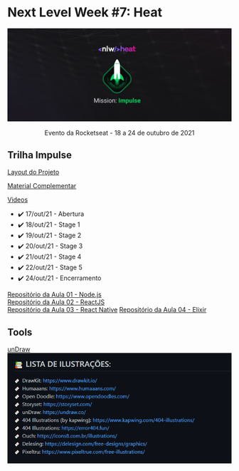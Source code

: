# Next Level Week #7: Heat

![nlw-heat-impulse-logo](./archive/nlw-heat-impulse.jpg)

<p align="center">Evento da Rocketseat - 18 a 24 de outubro de 2021</p>

## Trilha Impulse

[Layout do Projeto](https://www.figma.com/community/file/1031699316177416916)

[Material Complementar](https://efficient-sloth-d85.notion.site/Impulse-240cb588fb8d4089917c7a6cef0008b3)

[Videos](https://nextlevelweek.com/episodios/impulse/aula-1/edicao/7)

- ✔️ 17/out/21 - Abertura
- ✔️ 18/out/21 - Stage 1
- ✔️ 19/out/21 - Stage 2
- ✔️ 20/out/21 - Stage 3
- ✔️ 21/out/21 - Stage 4
- ✔️ 22/out/21 - Stage 5
- ✔️ 24/out/21 - Encerramento

[Repositório da Aula 01 - Node.js](https://github.com/rocketseat-education/nlw-heat-node)\
[Repositório da Aula 02 - ReactJS](https://github.com/rocketseat-education/nlw-heat-web)\
[Repositório da Aula 03 - React Native](https://github.com/rocketseat-education/nlw-heat-reactnative)
[Repositório da Aula 04 - Elixir](https://github.com/rocketseat-education/nlw-heat-elixir)

## Tools

[unDraw](https://undraw.co/)
![Tools](./archive/tools.png)
